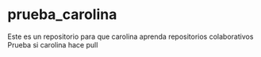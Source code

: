 # prueba_carolina
Este es un repositorio para que carolina aprenda repositorios colaborativos
Prueba si carolina hace pull
